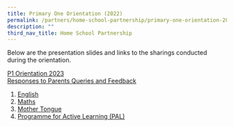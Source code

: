 ```yaml
---
title: Primary One Orientation (2022)
permalink: /partners/home-school-partnership/primary-one-orientation-2022/
description: ""
third_nav_title: Home School Partnership
---
```

Below are the presentation slides and links to the sharings conducted during the orientation.  
  
[P1 Orientation 2023](https://sites.google.com/moe.edu.sg/bedokgreenprimary?usp=share_link) <br>
[Responses to Parents Queries and Feedback](/files/Responses%20to%20Parents%20Queries%20and%20Feedback%20on%20P1%20Parent%20Engagement%20Talks%202022.pdf)

  

1.  [English](https://youtu.be/0PlJ-_J-9OU)
2.  [Maths](https://youtu.be/G5uMrtgqFBU)
3.  [Mother Tongue](https://youtu.be/SnZF_L-K6BM)
4.  [Programme for Active Learning (PAL)](https://youtu.be/seso-vntHqI)